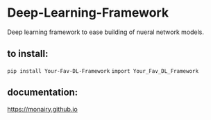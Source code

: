 # Deep-Learning-Framework 
Deep learning framework to ease building of nueral network models.

## to install: ##
``` pip install Your-Fav-DL-Framework ``` 
``` import Your_Fav_DL_Framework ```


## documentation:
https://monairy.github.io
